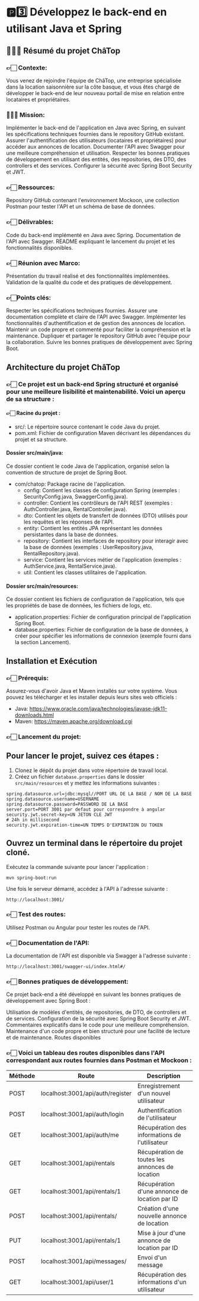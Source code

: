 # 🅿️3️⃣ Développez le back-end en utilisant Java et Spring

## 💁🏻‍♀️ Résumé du projet ChâTop

### 👉🏻 Contexte:

Vous venez de rejoindre l'équipe de ChâTop, une entreprise spécialisée dans la location saisonnière sur la côte basque, et vous êtes chargé de développer le back-end de leur nouveau portail de mise en relation entre locataires et propriétaires.

### 💁🏻‍♀️ Mission:

Implémenter le back-end de l'application en Java avec Spring, en suivant les spécifications techniques fournies dans le repository GitHub existant.
Assurer l'authentification des utilisateurs (locataires et propriétaires) pour accéder aux annonces de location.
Documenter l'API avec Swagger pour une meilleure compréhension et utilisation.
Respecter les bonnes pratiques de développement en utilisant des entités, des repositories, des DTO, des controllers et des services.
Configurer la sécurité avec Spring Boot Security et JWT.
### 👉🏻 Ressources:

Repository GitHub contenant l'environnement Mockoon, une collection Postman pour tester l'API et un schéma de base de données.
### 👉🏻 Délivrables:

Code du back-end implémenté en Java avec Spring.
Documentation de l'API avec Swagger.
README expliquant le lancement du projet et les fonctionnalités disponibles.
### 👉🏻 Réunion avec Marco:

Présentation du travail réalisé et des fonctionnalités implémentées.
Validation de la qualité du code et des pratiques de développement.
### 👉🏻Points clés:

Respecter les spécifications techniques fournies.
Assurer une documentation complète et claire de l'API avec Swagger.
Implémenter les fonctionnalités d'authentification et de gestion des annonces de location.
Maintenir un code propre et commenté pour faciliter la compréhension et la maintenance.
Dupliquer et partager le repository GitHub avec l'équipe pour la collaboration.
Suivre les bonnes pratiques de développement avec Spring Boot.

## Architecture du projet ChâTop

### 👉🏻 Ce projet est un back-end Spring structuré et organisé pour une meilleure lisibilité et maintenabilité. Voici un aperçu de sa structure :

#### 👉🏻 Racine du projet :

- src/: Le répertoire source contenant le code Java du projet.
- pom.xml: Fichier de configuration Maven décrivant les dépendances du projet et sa structure.

#### Dossier src/main/java:

Ce dossier contient le code Java de l'application, organisé selon la convention de structure de projet de Spring Boot.

- com/chatop: Package racine de l'application.
  - config: Contient les classes de configuration Spring (exemples : SecurityConfig.java, SwaggerConfig.java).
  - controller: Contient les contrôleurs de l'API REST (exemples : AuthController.java, RentalController.java).
  - dto: Contient les objets de transfert de données (DTO) utilisés pour les requêtes et les réponses de l'API.
  - entity: Contient les entités JPA représentant les données persistantes dans la base de données.
  - repository: Contient les interfaces de repository pour interagir avec la base de données (exemples : UserRepository.java, RentalRepository.java).
  - service: Contient les services métier de l'application (exemples : AuthService.java, RentalService.java).
  - util: Contient les classes utilitaires de l'application.

#### Dossier src/main/resources:

Ce dossier contient les fichiers de configuration de l'application, tels que les propriétés de base de données, les fichiers de logs, etc.

- application.properties: Fichier de configuration principal de l'application Spring Boot.
- database.properties: Fichier de configuration de la base de données, à créer pour spécifier les informations de connexion (exemple fourni dans la section Lancement).

## Installation et Exécution

### 👉🏻 Prérequis:

Assurez-vous d'avoir Java et Maven installés sur votre système. Vous pouvez les télécharger et les installer depuis leurs sites web officiels :

- Java: https://www.oracle.com/java/technologies/javase-jdk11-downloads.html
- Maven: https://maven.apache.org/download.cgi

### 👉🏻 Lancement du projet:

## Pour lancer le projet, suivez ces étapes :

1. Clonez le dépôt du projet dans votre répertoire de travail local.
2. Créez un fichier `database.properties` dans le dossier `src/main/resources` et y mettez les informations suivantes :

```
spring.datasource.url=jdbc:mysql//PORT URL DE LA BASE / NOM DE LA BASE
spring.datasource.username=USERNAME
spring.datasource.password=PASSWORD DE LA BASE
server.port=PORT 3001 par defaut pour correspondre à angular
security.jwt.secret-key=UN JETON CLE JWT
# 24h in millisecond
security.jwt.expiration-time=UN TEMPS D'EXPIRATION DU TOKEN
```

## Ouvrez un terminal dans le répertoire du projet cloné.

Exécutez la commande suivante pour lancer l'application :

```
mvn spring-boot:run
```

Une fois le serveur démarré, accédez à l'API à l'adresse suivante :

```
http://localhost:3001/
```

### 👉🏻 Test des routes:

Utilisez Postman ou Angular pour tester les routes de l'API.

### 👉🏻 Documentation de l'API:

La documentation de l'API est disponible via Swagger à l'adresse suivante :

```
http://localhost:3001/swagger-ui/index.html#/
```

### 👉🏻 Bonnes pratiques de développement:

Ce projet back-end a été développé en suivant les bonnes pratiques de développement avec Spring Boot :

Utilisation de modèles d'entités, de repositories, de DTO, de controllers et de services.
Configuration de la sécurité avec Spring Boot Security et JWT.
Commentaires explicatifs dans le code pour une meilleure compréhension.
Maintenance d'un code propre et bien structuré pour une facilité de lecture et de maintenance.
Routes disponibles


### 👉🏻 Voici un tableau des routes disponibles dans l'API correspondant aux routes fournies dans Postman et Mockoon :

| Méthode | Route                                   | Description                                      |
|---------|-----------------------------------------|--------------------------------------------------|
| POST    | localhost:3001/api/auth/register       | Enregistrement d'un nouvel utilisateur           |
| POST    | localhost:3001/api/auth/login          | Authentification de l'utilisateur                |
| GET     | localhost:3001/api/auth/me             | Récupération des informations de l'utilisateur  |
| GET     | localhost:3001/api/rentals             | Récupération de toutes les annonces de location |
| GET     | localhost:3001/api/rentals/1           | Récupération d'une annonce de location par ID   |
| POST    | localhost:3001/api/rentals/            | Création d'une nouvelle annonce de location      |
| PUT     | localhost:3001/api/rentals/1           | Mise à jour d'une annonce de location par ID     |
| POST    | localhost:3001/api/messages/           | Envoi d'un message                               |
| GET     | localhost:3001/api/user/1              | Récupération des informations d'un utilisateur   |

